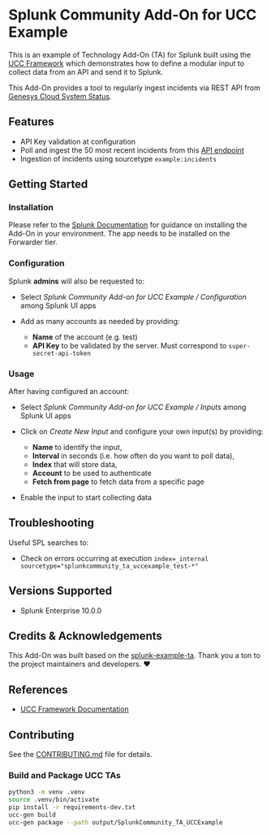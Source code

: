 # Splunk Community Add-On for UCC Example

This is an example of Technology Add-On (TA) for Splunk built using the [UCC Framework](https://splunk.github.io/addonfactory-ucc-generator/) which demonstrates how to define a modular input to collect data from an API and send it to Splunk.

This Add-On provides a tool to regularly ingest incidents via REST API from [Genesys Cloud System Status](https://status.mypurecloud.com/).

## Features
* API Key validation at configuration
* Poll and ingest the 50 most recent incidents from this [API endpoint](https://status.mypurecloud.com/api/v2#incidents)
* Ingestion of incidents using sourcetype `example:incidents`

## Getting Started
### Installation
Please refer to the [Splunk Documentation](https://docs.splunk.com/Documentation/AddOns/released/Overview/Installingadd-ons) for guidance on installing the Add-On in your environment. The app needs to be installed on the Forwarder tier.

### Configuration
Splunk **admins** will also be requested to:

* Select *Splunk Community Add-on for UCC Example / Configuration* among Splunk UI apps

* Add as many accounts as needed by providing:

  * **Name** of the account (e.g. test)
  * **API Key** to be validated by the server. Must correspond to `super-secret-api-token`

### Usage
After having configured an account:

* Select *Splunk Community Add-on for UCC Example / Inputs* among Splunk UI apps

* Click on *Create New Input* and configure your own input(s) by providing:

    * **Name** to identify the input,
    * **Interval** in seconds (i.e. how often do you want to poll data),
    * **Index** that will store data,
    * **Account** to be used to authenticate
    * **Fetch from page** to fetch data from a specific page

* Enable the input to start collecting data

## Troubleshooting
Useful SPL searches to:

* Check on errors occurring at execution `index=_internal sourcetype="splunkcommunity_ta_uccexample_test-*"`

## Versions Supported

* Splunk Enterprise 10.0.0

## Credits & Acknowledgements

This Add-On was built based on the [splunk-example-ta](https://github.com/splunk/splunk-example-ta/tree/main). Thank you a ton to the project maintainers and developers. :hearts:

## References
* [UCC Framework Documentation](https://splunk.github.io/addonfactory-ucc-generator/)

## Contributing
See the [CONTRIBUTING.md](https://github.com/splunk-platform-apps/.github/blob/main/.github/CONTRIBUTING.md) file for details.

### Build and Package UCC TAs

```bash
python3 -m venv .venv
source .venv/bin/activate
pip install -r requirements-dev.txt
ucc-gen build
ucc-gen package --path output/SplunkCommunity_TA_UCCExample
```
